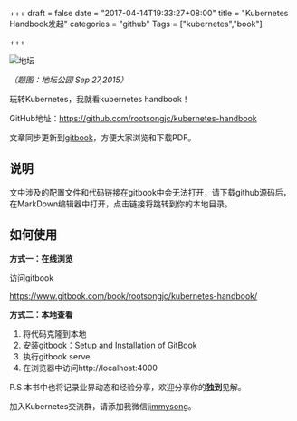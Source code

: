 +++
draft = false
date = "2017-04-14T19:33:27+08:00"
title = "Kubernetes Handbook发起"
categories = "github"
Tags = ["kubernetes","book"]

+++

![地坛](http://olz1di9xf.bkt.clouddn.com/2015092726.jpg)

*（题图：地坛公园 Sep 27,2015）*

玩转Kubernetes，我就看kubernetes handbook！

GitHub地址：https://github.com/rootsongjc/kubernetes-handbook

文章同步更新到[gitbook](https://www.gitbook.com/book/rootsongjc/kubernetes-handbook/details)，方便大家浏览和下载PDF。

## 说明

文中涉及的配置文件和代码链接在gitbook中会无法打开，请下载github源码后，在MarkDown编辑器中打开，点击链接将跳转到你的本地目录。

## 如何使用

**方式一：在线浏览**

访问gitbook

https://www.gitbook.com/book/rootsongjc/kubernetes-handbook/

**方式二：本地查看**

1. 将代码克隆到本地
2. 安装gitbook：[Setup and Installation of GitBook](https://github.com/GitbookIO/gitbook/blob/master/docs/setup.md)
3. 执行gitbook serve
4. 在浏览器中访问http://localhost:4000

P.S 本书中也将记录业界动态和经验分享，欢迎分享你的**独到**见解。

加入Kubernetes交流群，请添加我微信[jimmysong](https://jimmysong.io/about)。
